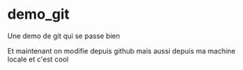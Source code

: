 # demo_git
Une demo de git qui se passe bien

Et maintenant on modifie depuis github
mais aussi depuis ma machine locale et c'est cool

